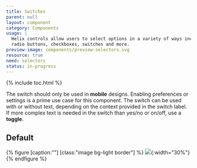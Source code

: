 ```yaml
---
title: Switches
parent: null
layout: component
category: Components
usage: |
  Helix controls allow users to select options in a variety of ways including
  radio buttons, checkboxes, switches and more.
preview-image: components/preview-selectors.svg
resource: true
need: selectors
status: in-progress
---
```


{% include toc.html %}

<!--{% include todo.html content="Update focus states, expand on inline validation, and improve
keyboard accessibility." %}-->

The switch should only be used in **mobile** designs. Enabling preferences or
settings is a prime use case for this component. The switch can be used with or
without text, depending on the context provided in the switch label. If more
complex text is needed in the switch than yes/no or on/off, use a **toggle**.

## Default

{% figure [caption:""] [class:"image bg-light border"] %}
![]({{site.cdn_url}}/img/components/selectors-switch.png){:width="30%"}
{% endfigure %}

<!--<div class="ui segments">
  <div class="ui segment">
    <div class="ui form">
      ### Enabled
      <div class="inline field">
        <div class="ui toggle checkbox">
          <input type="checkbox" name="public">
          <label>Without text</label>
        </div>
      </div>
      <div class="inline field">
        <div class="ui toggle checkbox">
          <input type="checkbox" name="public">
          <label>With text (on/off)</label>
        </div>
      </div>
      <div class="inline field">
        <div class="ui toggle checkbox">
          <input type="checkbox" name="public">
          <label>With text (yes/no)</label>
        </div>
      </div>
    </div>
  </div>
  <div class="ui segment">
    ### Disabled
    <div class="inline field">
      <div class="ui toggle checkbox">
        <input type="checkbox" name="public" disabled="disabled">
        <label>With text (on/off)</label>
      </div>
    </div>
  </div>
  <div class="ui segment">
    ### Error
    <div class="inline field">
      <div class="ui toggle checkbox">
        <input type="checkbox" name="public" disabled="disabled">
        <label>With text (on/off)</label>
      </div>
    </div>
  </div>
</div>-->



<!--
  <a class="anchor" name="cascade-selector"></a>
  #Cascade Selector
  <p class="update">
    <a href="https://jira.rax.io/browse/RED-768">JIRA</a><br>
    EAG: This isn't used broadly enough to make a pattern yet.

  <p class="update">Do we want to use <a href="https://jira.rax.io/secure/attachment/70337/Cascade%20Selector%20-%20Complete.pdf">this doc</a>? I can't find the original to break it out into images and text.
-->
